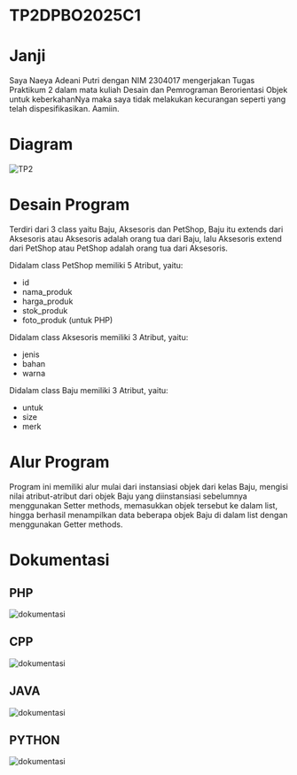 # TP2DPBO2025C1

# Janji
Saya Naeya Adeani Putri dengan NIM 2304017 mengerjakan Tugas Praktikum 2 dalam mata kuliah Desain dan Pemrograman Berorientasi Objek untuk keberkahanNya maka saya tidak melakukan kecurangan seperti yang telah dispesifikasikan. Aamiin.

# Diagram
![TP2](https://github.com/user-attachments/assets/3884c455-5650-466d-b1bc-0bc6d7f98860)

# Desain Program
Terdiri dari 3 class yaitu Baju, Aksesoris dan PetShop, Baju itu extends dari Aksesoris atau Aksesoris adalah orang tua dari Baju, lalu Aksesoris extend dari PetShop atau PetShop adalah orang tua dari Aksesoris.

Didalam  class PetShop memiliki 5 Atribut, yaitu:
- id
- nama_produk
- harga_produk
- stok_produk
- foto_produk (untuk PHP)

Didalam class Aksesoris memiliki 3 Atribut, yaitu:
- jenis
- bahan
- warna

Didalam class Baju memiliki 3 Atribut, yaitu:
- untuk
- size
- merk

# Alur Program
Program ini memiliki alur mulai dari instansiasi objek dari kelas Baju, mengisi nilai atribut-atribut dari objek Baju yang diinstansiasi sebelumnya menggunakan Setter methods, memasukkan objek tersebut ke dalam list, hingga berhasil menampilkan data beberapa objek Baju di dalam list dengan menggunakan Getter methods.

# Dokumentasi

## PHP
![dokumentasi](https://github.com/user-attachments/assets/e2145c65-d43d-49e4-b510-fc57d8160a30)

## CPP
![dokumentasi](https://github.com/user-attachments/assets/ec5e6232-a9b5-4d18-b628-cf758bb4ed9f)

## JAVA
![dokumentasi](https://github.com/user-attachments/assets/32290a45-b457-4a04-8ece-1a0b067438d7)

## PYTHON
![dokumentasi](https://github.com/user-attachments/assets/7ab75478-ba50-43da-a900-51f26fd5e4a6)
